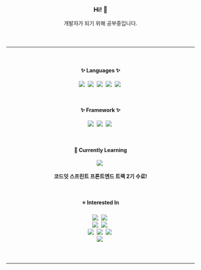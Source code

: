 <div align="center">
  <h3> Hi! 👋 </h3>
  <p>
    개발자가 되기 위해 공부중입니다.
  </p>
  <br/>
  <h3><hr/></h3>
  <br>
  <h4>✨ Languages ✨</h4>
  <p>
    <img src="https://img.shields.io/badge/HTML5-E34F26?style=flat&logo=HTML5&logoColor=white"/></a>&nbsp
    <img src="https://img.shields.io/badge/CSS3-1572B6?style=flat&logo=CSS3&logoColor=white"/></a>&nbsp
    <img src="https://img.shields.io/badge/JavaScript-F7DF1E?style=flat&logo=JavaScript&logoColor=white"/></a>&nbsp
    <img src="https://img.shields.io/badge/TypeScript-3178C6?style=flat&logo=TypeScript&logoColor=white"/></a>&nbsp
    <img src="https://img.shields.io/badge/Python-3766AB?style=flat&logo=Python&logoColor=white"/></a>&nbsp
  </p>
  <br>
  <h4>✨ Framework ✨</h4>
  <p>
    <img src="https://img.shields.io/badge/React-61DAFB?style=flat&logo=React&logoColor=white"/></a>&nbsp
    <img src="https://img.shields.io/badge/tailwindcss-white?logo=tailwindcss"/></a>&nbsp
    <img src="https://img.shields.io/badge/Next.js-black?logo=nextjs"/></a>&nbsp
  </p>
  <br>
  <h4>🌱 Currently Learning</h4>
  <p>
<!--     <img src="https://img.shields.io/badge/Node.js-A5DF00?logo=node.js"/></a>&nbsp
    <img src="https://img.shields.io/badge/Express.js-black?logo=express"/></a>&nbsp -->
<!--     <img src="https://img.shields.io/badge/MongoDB-3B170B?logo=mongodb"/></a>&nbsp -->
    <img src="https://img.shields.io/badge/Java-white?logo=JAVA"/></a>&nbsp
<!--     <img src="https://img.shields.io/badge/AWS-white?logo=amazon"/></a>&nbsp -->
<!--     <img src=""/></a>&nbsp --><br>
   
  <strong>코드잇 스프린트 프론트엔드 트랙 2기 수료!</strong>
  </p>
  <br>
  <h4>⭐ Interested In</h4>
  <p>
    <img src="https://img.shields.io/badge/MySQL-4479A1?style=flat&logo=MySQL&logoColor=white"/></a>&nbsp
    <img src="https://img.shields.io/badge/NoSQL-CEE3F6?logo=NoSQL"/></a>&nbsp<br/>
    <img src="https://img.shields.io/badge/TensorFlow-FF6F00?style=flat&logo=TensorFlow&logoColor=white"/></a>&nbsp
    <img src="https://img.shields.io/badge/Pandas-0A0A2A?logo=pandas"/></a>&nbsp<br/>
    <img src="https://img.shields.io/badge/Flutter-white?logo=flutter&logoColor=00BFFF"/></a>&nbsp
    <img src="https://img.shields.io/badge/Kotlin-white?logo=kotlin"/></a>&nbsp
    <img src="https://img.shields.io/badge/Jetpack_Compose-white"/></a>&nbsp<br/>
    <img src="https://img.shields.io/badge/Spring-white?logo=spring"/></a>&nbsp
  </p>
  <br>
  <h3><hr/></h3>
  <br/>
  <p>
  </p>
  <br>



</div>


<!--
**lhv0829/lhv0829** is a ✨ _special_ ✨ repository because its `README.md` (this file) appears on your GitHub profile.

Here are some ideas to get you started:

- 🔭 I’m currently working on ...
- 🌱 I’m currently learning ...
- 👯 I’m looking to collaborate on ...
- 🤔 I’m looking for help with ...
- 💬 Ask me about ...
- 📫 How to reach me: ...
- 😄 Pronouns: ...
- ⚡ Fun fact: ...
-->
